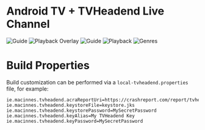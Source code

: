 # Android TV + TVHeadend Live Channel

![Guide](app/src/main/play/en-GB/listing/tvScreenshots/01-guide.png)
![Playback Overlay](app/src/main/play/en-GB/listing/tvScreenshots/02-playback-overlay.png)
![Guide](app/src/main/play/en-GB/listing/tvScreenshots/03-guide.png)
![Playback](app/src/main/play/en-GB/listing/tvScreenshots/04-playback.png)
![Genres](app/src/main/play/en-GB/listing/tvScreenshots/05-genres.png)

# Build Properties

Build customization can be performed via a `local-tvheadend.properties` file, for example:

	ie.macinnes.tvheadend.acraReportUri=https://crashreport.com/report/tvheadend
	ie.macinnes.tvheadend.keystoreFile=keystore.jks
	ie.macinnes.tvheadend.keystorePassword=MySecretPassword
	ie.macinnes.tvheadend.keyAlias=My TVHeadend Key
	ie.macinnes.tvheadend.keyPassword=MySecretPassword
